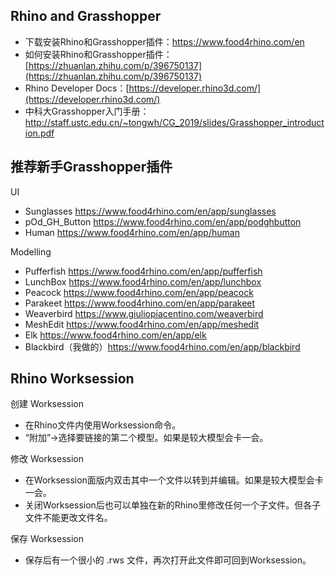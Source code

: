 ## Rhino and Grasshopper
- 下载安装Rhino和Grasshopper插件：https://www.food4rhino.com/en
- 如何安装Rhino和Grasshopper插件：[https://zhuanlan.zhihu.com/p/396750137](https://zhuanlan.zhihu.com/p/396750137)
- Rhino Developer Docs：[https://developer.rhino3d.com/](https://developer.rhino3d.com/)
- 中科大Grasshopper入门手册：http://staff.ustc.edu.cn/~tongwh/CG_2019/slides/Grasshopper_introduction.pdf

## 推荐新手Grasshopper插件
UI
- Sunglasses https://www.food4rhino.com/en/app/sunglasses
- pOd_GH_Button https://www.food4rhino.com/en/app/podghbutton
- Human https://www.food4rhino.com/en/app/human

Modelling
- Pufferfish https://www.food4rhino.com/en/app/pufferfish
- LunchBox https://www.food4rhino.com/en/app/lunchbox
- Peacock https://www.food4rhino.com/en/app/peacock
- Parakeet https://www.food4rhino.com/en/app/parakeet
- Weaverbird https://www.giuliopiacentino.com/weaverbird
- MeshEdit https://www.food4rhino.com/en/app/meshedit
- Elk https://www.food4rhino.com/en/app/elk
- Blackbird（我做的）https://www.food4rhino.com/en/app/blackbird

## Rhino Worksession
创建 Worksession
- 在Rhino文件内使用Worksession命令。
- “附加”→选择要链接的第二个模型。如果是较大模型会卡一会。

修改 Worksession
- 在Worksession面版内双击其中一个文件以转到并编辑。如果是较大模型会卡一会。
- 关闭Worksession后也可以单独在新的Rhino里修改任何一个子文件。但各子文件不能更改文件名。

保存 Worksession
- 保存后有一个很小的 .rws 文件，再次打开此文件即可回到Worksession。

